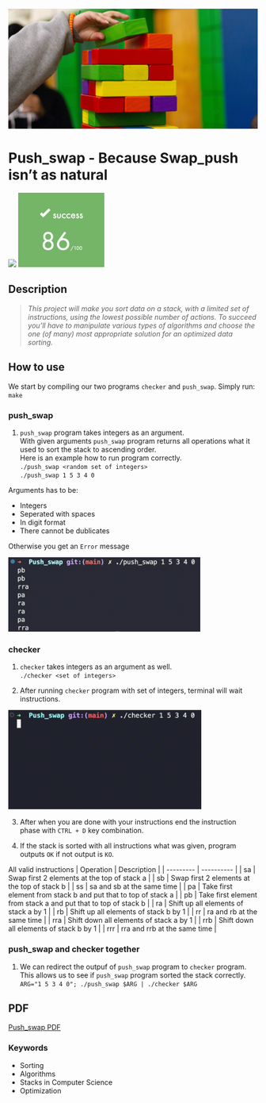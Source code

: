 <p align="left"><img src="./README/pics/stack.jpg"></p>

# Push_swap - Because Swap_push isn’t as natural

<div>
  <a><img src="./README/video/visual_algo.gif"  width="300" ></a>
  <a><img src="./README/pics/score.png" height="150" /></a>
</div>

## Description

> <em> This project will make you sort data on a stack, with a limited set of instructions, using the lowest possible number of actions. To succeed you’ll have to manipulate various types of algorithms and choose the one (of many) most appropriate solution for an optimized data sorting. </em>

## How to use

We start by compiling our two programs `checker` and `push_swap`. Simply run:\
`make`

### push_swap

1. `push_swap` program takes integers as an argument.\
With given arguments `push_swap` program returns all operations what it used to sort the stack to ascending order.\
Here is an example how to run program correctly.\
`./push_swap <random set of integers>`\
`./push_swap 1 5 3 4 0`

Arguments has to be:

- Integers
- Seperated with spaces
- In digit format
- There cannot be dublicates

Otherwise you get an `Error` message

<p align="left"><img src="./README/pics/push_swap_output.png" height="150"/></p>

### checker

1. `checker` takes integers as an argument as well.\
`./checker <set of integers>`

2. After running `checker` program with set of integers, terminal will wait instructions.

<a ><img src="./README/video/checker_guide.gif" height="200">

3. After when you are done with your instructions end the instruction phase with `CTRL + D` key combination.

4. If the stack is sorted with all instructions what was given, program outputs `OK` if not output is `KO`.

All valid instructions
| Operation | Description |
| --------- | ----------  |
| sa  | Swap first 2 elements at the top of stack a |
| sb  | Swap first 2 elements at the top of stack b |
| ss  | sa and sb at the same time |
| pa  | Take first element from stack b and put that to top of stack a |
| pb  | Take first element from stack a and put that to top of stack b |
| ra  | Shift up all elements of stack a by 1 |
| rb  | Shift up all elements of stack b by 1 |
| rr  | ra and rb at the same time |
| rra | Shift down all elements of stack a by 1 |
| rrb | Shift down all elements of stack b by 1 |
| rrr | rra and rrb at the same time |

### push_swap and checker together

1. We can redirect the outpuf of `push_swap` program to `checker` program. This allows us to see if `push_swap` program sorted the stack correctly.\
`ARG="1 5 3 4 0"; ./push_swap $ARG | ./checker $ARG`

## PDF

<a href="./README/push_swap.en.pdf">Push_swap PDF</a>

### Keywords

- Sorting
- Algorithms
- Stacks in Computer Science
- Optimization
